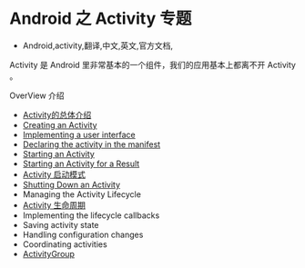 # Android 之 Activity 专题
- Android,activity,翻译,中文,英文,官方文档,

Activity 是 Android 里非常基本的一个组件，我们的应用基本上都离不开 Activity 。


OverView 介绍


- [Activity的总体介绍](http://www.binkery.com/archives/99.html)
- [Creating an Activity](http://www.binkery.com/archives/102.html)
- [Implementing a user interface](http://www.binkery.com/archives/109.html)
- [Declaring the activity in the manifest](http://www.binkery.com/archives/110.html)
- [Starting an Activity](http://www.binkery.com/archives/111.html)
- [Starting an Activity for a Result](http://www.binkery.com/archives/111.html)
- [Activity 启动模式](http://www.binkery.com/archives/413.html)
- [Shutting Down an Activity](http://www.binkery.com/archives/111.html)
- Managing the Activity Lifecycle 
- [Activity 生命周期](http://www.binkery.com/archives/9.html)
- Implementing the lifecycle callbacks 
- Saving activity state 
- Handling configuration changes 
- Coordinating activities 
- [ActivityGroup](http://www.binkery.com/archives/430.html)



